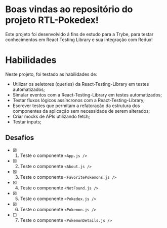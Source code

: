# Boas vindas ao repositório do projeto RTL-Pokedex!

Este projeto foi desenvolvido á fins de estudo para a Trybe, para testar
conhecimentos em React Testing Library e sua integração com Redux!

# Habilidades
Neste projeto, foi testado as habilidades de:

- Utilizar os seletores (queries) da React-Testing-Library em testes automatizados;
- Simular eventos com a React-Testing-Library em testes automatizados;
- Testar fluxos lógicos assíncronos com a React-Testing-Library;
- Escrever testes que permitam a refatoração da estrutura dos componentes da aplicação sem necessidade de serem alterados;
- Criar mocks de APIs utilizando fetch;
- Testar inputs;

## Desafios

- [x] 1. Teste o componente `<App.js />`
- [x] 2. Teste o componente `<About.js />`
- [x] 3. Teste o componente `<FavoritePokemons.js />`
- [x] 4. Teste o componente `<NotFound.js />`
- [x] 5. Teste o componente `<Pokedex.js />`
- [x] 6. Teste o componente `<Pokemon.js />`
- [ ] 7. Teste o componente `<PokemonDetails.js />`

